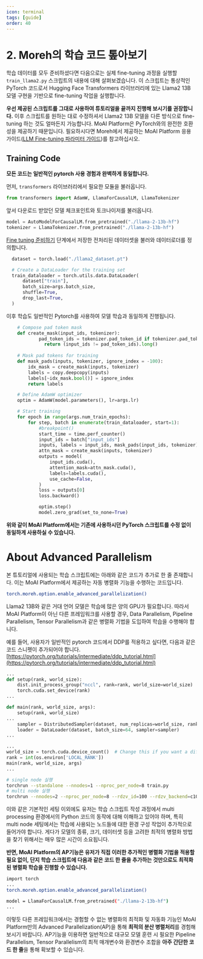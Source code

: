 ```yaml
---
icon: terminal
tags: [guide]
order: 40
---
```

# 2. Moreh의 학습 코드 톺아보기

학습 데이터를 모두 준비하셨다면 다음으로는 실제 fine-tuning 과정을 실행할 `train_llama2.py` 스크립트의 내용에 대해 살펴보겠습니다. 이 스크립트는 통상적인 PyTorch 코드로서 Hugging Face Transformers 라이브러리에 있는 Llama2 13B 모델 구현을 기반으로 fine-tuning 작업을 실행합니다.

**우선 제공된 스크립트를 그대로 사용하여 튜토리얼을 끝까지 진행해 보시기를 권장합니다.** 이후 스크립트를 원하는 대로 수정하셔서 Llama2 13B 모델을 다른 방식으로 fine-tuning 하는 것도 얼마든지 가능합니다. MoAI Platform은 PyTorch와의 완전한 호환성을 제공하기 때문입니다. 필요하시다면 Moreh에서 제공하는 MoAI Platform 응용 가이드([LLM Fine-tuning 파라미터 가이드](///Supported_Documents/LLM_param_guide.md))를 참고하십시오.


## Training Code

**모든 코드는 일반적인 pytorch 사용 경험과 완벽하게 동일합니다.** 

먼저, `transformers` 라이브러리에서 필요한 모듈을 불러옵니다.

```python
from transformers import AdamW, LlamaForCausalLM, LlamaTokenizer
```

 앞서 다운로드 받았던 모델 체크포인트와 토크나이저를 불러옵니다.

```python
model = AutoModelForCausalLM.from_pretrained("./llama-2-13b-hf")
tokenizer = LlamaTokenizer.from_pretrained("./llama-2-13b-hf")
```

[Fine tuning 준비하기](1_Fine-tuning%20준비하기.md) 단계에서 저장한 전처리된 데이터셋을 불러와 데이터로더를 정의합니다. 

```python
  dataset = torch.load("./llama2_dataset.pt")

  # Create a DataLoader for the training set
  train_dataloader = torch.utils.data.DataLoader(
      dataset["train"],
      batch_size=args.batch_size,
      shuffle=True,
      drop_last=True,
  )
```

이후 학습도 일반적인 Pytorch를 사용하여 모델 학습과 동일하게 진행됩니다. 

```python
    # Compose pad token mask
    def create_mask(input_ids, tokenizer):
		    pad_token_ids = tokenizer.pad_token_id if tokenizer.pad_token_id is not None else tokenizer.eos_token_id
			  return (input_ids != pad_token_ids).long() 
			   
    # Mask pad tokens for training
    def mask_pads(inputs, tokenizer, ignore_index = -100):
        idx_mask = create_mask(inputs, tokenizer)
        labels = copy.deepcopy(inputs)
        labels[~idx_mask.bool()] = ignore_index
        return labels

    # Define AdamW optimizer
    optim = AdamW(model.parameters(), lr=args.lr)

    # Start training
    for epoch in range(args.num_train_epochs):
        for step, batch in enumerate(train_dataloader, start=1):
            #breakpoint()
            start_time = time.perf_counter()
            input_ids = batch["input_ids"]
            inputs, labels = input_ids, mask_pads(input_ids, tokenizer)
            attn_mask = create_mask(inputs, tokenizer)
            outputs = model(
                input_ids.cuda(),
                attention_mask=attn_mask.cuda(),
                labels=labels.cuda(),
                use_cache=False,
            )
            loss = outputs[0]
            loss.backward()

            optim.step()
            model.zero_grad(set_to_none=True)
```

**위와 같이 MoAI Platform에서는 기존에 사용하시던 PyTorch 스크립트를 수정 없이 동일하게 사용하실 수 있습니다.**

# About Advanced Parallelism

본 튜토리얼에 사용되는 학습 스크립트에는 아래와 같은 코드가 추가로 한 줄 존재합니다. 이는 MoAI Platform에서 제공하는 자동 병렬화 기능을 수행하는 코드입니다.

```bash
torch.moreh.option.enable_advanced_parallelization()
```

Llama2 13B와 같은 거대 언어 모델은 학습에 많은 양의 GPU가 필요합니다. 따라서 MoAI Platform이 아닌 다른 프레임워크를 사용할 경우, Data Parallelism, Pipeline Parallelism, Tensor Parallelism과 같은 병렬화 기법을 도입하여 학습을 수행해야 합니다.

예를 들어, 사용자가 일반적인 pytorch 코드에서 DDP를 적용하고 싶다면, 다음과 같은 코드 스니펫이 추가되어야 합니다.
[https://pytorch.org/tutorials/intermediate/ddp_tutorial.html](https://pytorch.org/tutorials/intermediate/ddp_tutorial.html)


```python
...
def setup(rank, world_size):
    dist.init_process_group("nccl", rank=rank, world_size=world_size)
    torch.cuda.set_device(rank)
...

def main(rank, world_size, args):
	setup(rank, world_size)
...
	sampler = DistributedSampler(dataset, num_replicas=world_size, rank=rank)
	loader = DataLoader(dataset, batch_size=64, sampler=sampler)
...

...
world_size = torch.cuda.device_count()  # Change this if you want a different number of GPUs
rank = int(os.environ['LOCAL_RANK'])
main(rank, world_size, args)
...
```

```bash
# single node 실행
torchrun --standalone --nnodes=1 --nproc_per_node=8 train.py
# multi node 실행
torchrun --nnodes=2 --nproc_per_node=8 --rdzv_id=100 --rdzv_backend=c10d --rdzv_endpoint=$MASTER_ADDR:29400 train.py
```

이와 같은 기본적인 세팅 이외에도 유저는 학습 스크립트 작성 과정에서 multi processing 환경에서의 Python 코드의 동작에 대해 이해하고 있어야 하며, 특히 multi node 세팅에서는 학습에 사용되는 노드들에 대한 환경 구성 작업이 추가적으로 들어가야 합니다. 게다가 모델의 종류, 크기, 데이터셋 등을 고려한 최적의 병렬화 방법을 찾기 위해서는 매우 많은 시간이 소요됩니다.

**반면, MoAI Platform의 AP기능은 유저가 직접 이러한 추가적인 병렬화 기법을 적용할 필요 없이, 단지 학습 스크립트에 다음과 같은 코드 한 줄을 추가하는 것만으로도 최적화된 병렬화 학습을 진행할 수 있습니다.**

```bash
import torch
...
torch.moreh.option.enable_advanced_parallelization()

model = LlamaForCausalLM.from_pretrained("./llama-2-13b-hf")
...
```

이렇듯 다른 프레임워크에서는 경험할 수 없는 병렬화의 최적화 및 자동화 기능인 MoAI Platform만의 Advanced Parallelization(AP)을 통해 **최적의 분산 병렬처리**를 경험해 보시기 바랍니다. AP기능을 이용하면 일반적으로 대규모 모델 훈련 시 필요한 Pipeline Parallelism, Tensor Parallelism의 최적 매개변수와 환경변수 조합을 **아주 간단한 코드 한 줄**을 통해 확보할 수 있습니다.